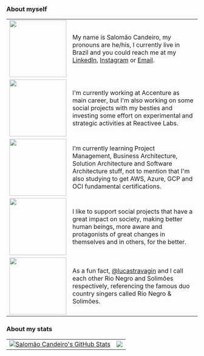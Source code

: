 ### About myself

<table>
  <tr>
    <td>
      <img align="center" src="https://user-images.githubusercontent.com/6067306/200113724-d956808b-5ba2-4a0e-9786-559984ddeb06.gif" width="150" />
    </td>
    <td align="left" width="95%">
      My name is Salomão Candeiro, my pronouns are he/his, I currently live in Brazil and you could reach me at my <a href="https://linkedin.com/in/scandeiro"               target="blank">LinkedIn</a>, <a href="https://www.instagram.com/salomao.candeiro" target="blank">Instagram</a> or <a href="mailto:s4lomao@live.com"                     target="blank">Email</a>.
    </td>
  </tr>
  <tr>
    <td>
      <img align="center" src="https://user-images.githubusercontent.com/6067306/200111808-9c3d4831-dc96-4b92-b6aa-ca4c6c8069d0.gif" width="150" />
    </td>
    <td align="left" width="95%">
      I'm currently working at Accenture as main career, but I'm also working on some social projects with my besties and investing some effort on                           experimental and strategic activities at Reactivee Labs.
    </td>
  </tr>
  <tr>
    <td>
      <img align="center" src="https://user-images.githubusercontent.com/6067306/200113845-25d2831c-ab0f-4da1-bed5-b1d53d957262.gif" width="150" />
    </td>
    <td align="left" width="95%">
      I’m currently learning Project Management, Business Architecture, Solution Architecture and Software Architecture stuff, not to mention that I'm also studying to       get AWS, Azure, GCP and OCI fundamental certifications.
    </td>
  </tr>
    <td>
      <img align="center" src="https://user-images.githubusercontent.com/6067306/200113449-9b851996-98fe-43bf-8fc6-13553624c6a5.gif" width="150" />
    </td>
    <td align="left" width="95%">
      I like to support social projects that have a great impact on society, making better human beings, more aware and protagonists of great changes in themselves and       in others, for the better.
    </td>
  </tr>
  <tr>
    <td>
      <img align="center" src="https://user-images.githubusercontent.com/6067306/200113919-cc30a250-b237-4686-91be-3ed992ac034b.gif" width="150" />
    </td>
    <td align="left" width="95%">
      As a fun fact, <a href="https://github.com/lucastravagin" target="blank">@lucastravagin</a> and I call each other Rio Negro and Solimões respectively,                 referencing the famous duo country singers called Rio Negro & Solimões.
    </td>
  </tr>
</table>

### About my stats

<table>
  <tr>
    <td>
      <a href="https://github.com/scandeiro/github-readme-stats">
        <img align="center" src="https://github-readme-stats.vercel.app/api?username=scandeiro&show_icons=true&include_all_commits=true&theme=buefy&hide_border=true"           alt="Salomão Candeiro's GitHub Stats" />
      </a>
    </td>
    <td>
      <a href="https://github.com/scandeiro/github-readme-stats">
        <img align="center" src="https://github-readme-stats.vercel.app/api/top-langs/?username=scandeiro&layout=compact&theme=buefy&hide_border=true" />
      </a>
    </td>
  </tr>
</table>
